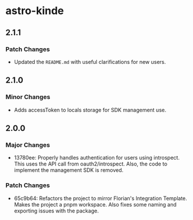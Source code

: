 # astro-kinde

## 2.1.1

### Patch Changes

- Updated the `README.md` with useful clarifications for new users.

## 2.1.0

### Minor Changes

- Adds accessToken to locals storage for SDK management use.

## 2.0.0

### Major Changes

- 13780ee: Properly handles authentication for users using introspect. This uses the API call from oauth2/introspect. Also, the code to implement the management SDK is removed.

### Patch Changes

- 65c9b64: Refactors the project to mirror Florian's Integration Template. Makes the project a pnpm workspace. Also fixes some naming and exporting issues with the package.

